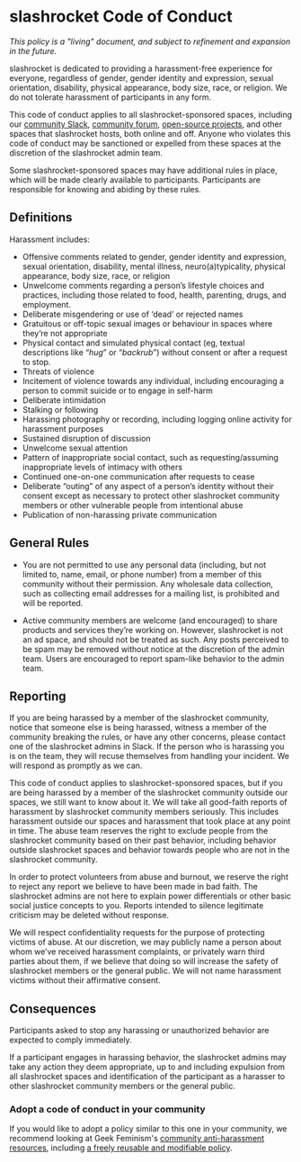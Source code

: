 # slashrocket Code of Conduct

*This policy is a "living" document, and subject to refinement and expansion in the future.*

slashrocket is dedicated to providing a harassment-free experience for everyone, regardless of gender, gender identity and expression, sexual orientation, disability, physical appearance, body size, race, or religion. We do not tolerate harassment of participants in any form.

This code of conduct applies to all slashrocket-sponsored spaces, including our [community Slack](https://join.slashrocket.io), [community forum](https://community.slashrocket.io), [open-source projects](https://github.com/slashrocket), and other spaces that slashrocket hosts, both online and off. Anyone who violates this code of conduct may be sanctioned or expelled from these spaces at the discretion of the slashrocket admin team.

Some slashrocket-sponsored spaces may have additional rules in place, which will be made clearly available to participants. Participants are responsible for knowing and abiding by these rules.

## Definitions

Harassment includes:

* Offensive comments related to gender, gender identity and expression, sexual orientation, disability, mental illness, neuro(a)typicality, physical appearance, body size, race, or religion
* Unwelcome comments regarding a person’s lifestyle choices and practices, including those related to food, health, parenting, drugs, and employment.
* Deliberate misgendering or use of ‘dead’ or rejected names
* Gratuitous or off-topic sexual images or behaviour  in spaces where they’re not appropriate
* Physical contact and simulated physical contact (eg, textual descriptions like “*hug*” or “*backrub*”) without consent or after a request to stop.
* Threats of violence
* Incitement of violence towards any individual, including encouraging a person to commit suicide or to engage in self-harm
* Deliberate intimidation
* Stalking or following
* Harassing photography or recording, including logging online activity for harassment purposes
* Sustained disruption of discussion
* Unwelcome sexual attention
* Pattern of inappropriate social contact, such as requesting/assuming inappropriate levels of intimacy with others
* Continued one-on-one communication after requests to cease
* Deliberate “outing” of any aspect of a person’s identity without their consent except as necessary to protect other slashrocket community members or other vulnerable people from intentional abuse
* Publication of non-harassing private communication

## General Rules

* You are not permitted to use any personal data (including, but not limited to, name, email, or phone number) from a member of this community without their permission. Any wholesale data collection, such as collecting email addresses for a mailing list, is prohibited and will be reported.

* Active community members are welcome (and encouraged) to share products and services they’re working on. However, slashrocket is not an ad space, and should not be treated as such. Any posts perceived to be spam may be removed without notice at the discretion of the admin team. Users are encouraged to report spam-like behavior to the admin team.

## Reporting

If you are being harassed by a member of the slashrocket community, notice that someone else is being harassed, witness a member of the community breaking the rules, or have any other concerns, please contact one of the slashrocket admins in Slack. If the person who is harassing you is on the team, they will recuse themselves from handling your incident. We will respond as promptly as we can.

This code of conduct applies to slashrocket-sponsored spaces, but if you are being harassed by a member of the slashrocket community outside our spaces, we still want to know about it. We will take all good-faith reports of harassment by slashrocket community members seriously. This includes harassment outside our spaces and harassment that took place at any point in time. The abuse team reserves the right to exclude people from the slashrocket community based on their past behavior, including behavior outside slashrocket spaces and behavior towards people who are not in the slashrocket community.

In order to protect volunteers from abuse and burnout, we reserve the right to reject any report we believe to have been made in bad faith. The slashrocket admins are not here to explain power differentials or other basic social justice concepts to you. Reports intended to silence legitimate criticism may be deleted without response.

We will respect confidentiality requests for the purpose of protecting victims of abuse. At our discretion, we may publicly name a person about whom we’ve received harassment complaints, or privately warn third parties about them, if we believe that doing so will increase the safety of slashrocket members or the general public. We will not name harassment victims without their affirmative consent.

## Consequences

Participants asked to stop any harassing or unauthorized behavior are expected to comply immediately.

If a participant engages in harassing behavior, the slashrocket admins may take any action they deem appropriate, up to and including expulsion from all slashrocket spaces and identification of the participant as a harasser to other slashrocket community members or the general public.

### Adopt a code of conduct in your community

If you would like to adopt a policy similar to this one in your community, we recommend looking at Geek Feminism's [community anti-harassment resources](http://geekfeminism.wikia.com/wiki/Community_anti-harassment), including [a freely reusable and modifiable policy](http://geekfeminism.wikia.com/wiki/Community_anti-harassment/Policy).
